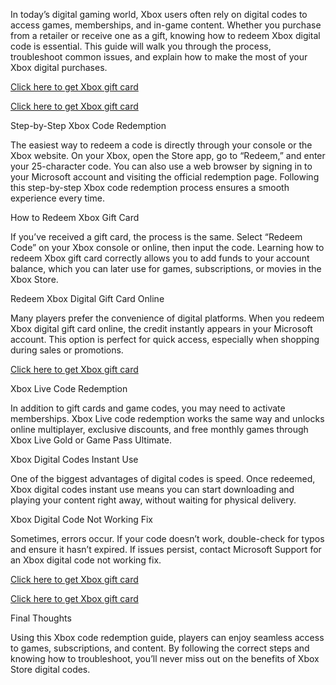 In today’s digital gaming world, Xbox users often rely on digital codes to access games, memberships, and in-game content. Whether you purchase from a retailer or receive one as a gift, knowing how to redeem Xbox digital code is essential. This guide will walk you through the process, troubleshoot common issues, and explain how to make the most of your Xbox digital purchases.

[Click here to get Xbox gift card](https://sites.google.com/view/xboxgiftcardr/home)

[Click here to get Xbox gift card](https://sites.google.com/view/xboxgiftcardr/home)

Step-by-Step Xbox Code Redemption

The easiest way to redeem a code is directly through your console or the Xbox website. On your Xbox, open the Store app, go to “Redeem,” and enter your 25-character code. You can also use a web browser by signing in to your Microsoft account and visiting the official redemption page. Following this step-by-step Xbox code redemption process ensures a smooth experience every time.

How to Redeem Xbox Gift Card

If you’ve received a gift card, the process is the same. Select “Redeem Code” on your Xbox console or online, then input the code. Learning how to redeem Xbox gift card correctly allows you to add funds to your account balance, which you can later use for games, subscriptions, or movies in the Xbox Store.

Redeem Xbox Digital Gift Card Online

Many players prefer the convenience of digital platforms. When you redeem Xbox digital gift card online, the credit instantly appears in your Microsoft account. This option is perfect for quick access, especially when shopping during sales or promotions.


[Click here to get Xbox gift card](https://sites.google.com/view/xboxgiftcardr/home)

Xbox Live Code Redemption

In addition to gift cards and game codes, you may need to activate memberships. Xbox Live code redemption works the same way and unlocks online multiplayer, exclusive discounts, and free monthly games through Xbox Live Gold or Game Pass Ultimate.

Xbox Digital Codes Instant Use

One of the biggest advantages of digital codes is speed. Once redeemed, Xbox digital codes instant use means you can start downloading and playing your content right away, without waiting for physical delivery.

Xbox Digital Code Not Working Fix

Sometimes, errors occur. If your code doesn’t work, double-check for typos and ensure it hasn’t expired. If issues persist, contact Microsoft Support for an Xbox digital code not working fix.


[Click here to get Xbox gift card](https://sites.google.com/view/xboxgiftcardr/home)

[Click here to get Xbox gift card](https://sites.google.com/view/xboxgiftcardr/home)

Final Thoughts

Using this Xbox code redemption guide, players can enjoy seamless access to games, subscriptions, and content. By following the correct steps and knowing how to troubleshoot, you’ll never miss out on the benefits of Xbox Store digital codes.
